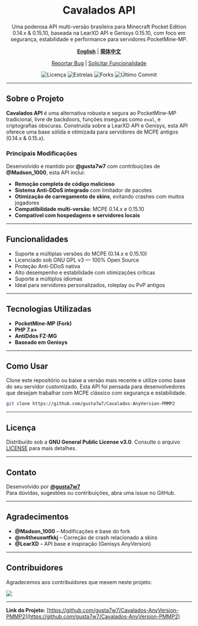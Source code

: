 <div align="center">
  <h1>Cavalados API</h1>
  <p>
    Uma poderosa API multi-versão brasileira para Minecraft Pocket Edition 0.14.x & 0.15.10, baseada na LearXD API e Genisys 0.15.10, com foco em segurança, estabilidade e performance para servidores PocketMine-MP.
  </p>
  <p>
  <p>
    <a href="README_EN.md"><strong>English</strong></a> |
    <a href="README_ZH.md"><strong>简体中文</strong></a>
  </p>
    <a href="https://github.com/gusta7w7/Cavalados-AnyVersion-PMMP2/issues">Reportar Bug</a> |
    <a href="https://github.com/gusta7w7/Cavalados-AnyVersion-PMMP2/issues">Solicitar Funcionalidade</a>
  </p>
  <p>
    <img src="https://img.shields.io/github/license/gusta7w7/Cavalados-AnyVersion-PMMP2" alt="Licença">
    <img src="https://img.shields.io/github/stars/gusta7w7/Cavalados-AnyVersion-PMMP2?style=social" alt="Estrelas">
    <img src="https://img.shields.io/github/forks/gusta7w7/Cavalados-AnyVersion-PMMP2?style=social" alt="Forks">
    <img src="https://img.shields.io/github/last-commit/gusta7w7/Cavalados-AnyVersion-PMMP2" alt="Último Commit">
  </p>
</div>

---

## Sobre o Projeto

**Cavalados API** é uma alternativa robusta e segura ao PocketMine-MP tradicional, livre de backdoors, funções inseguras como `eval`, e criptografias obscuras. Construída sobre a LearXD API e Genisys, esta API oferece uma base sólida e otimizada para servidores de MCPE antigos (0.14.x & 0.15.x).

### Principais Modificações

Desenvolvido e mantido por **@gusta7w7** com contribuições de **@Madson_1000**, esta API inclui:

- **Remoção completa de código malicioso**
- **Sistema Anti-DDoS integrado** com limitador de pacotes
- **Otimização de carregamento de skins**, evitando crashes com muitos jogadores
- **Compatibilidade multi-versão**: MCPE 0.14.x e 0.15.10
- **Compatível com hospedagens e servidores locais**

---

## Funcionalidades

- Suporte a múltiplas versões do MCPE (0.14.x e 0.15.10)
- Licenciado sob GNU GPL v3 — 100% Open Source
- Proteção Anti-DDoS nativa
- Alto desempenho e estabilidade com otimizações críticas
- Suporte a múltiplos idiomas
- Ideal para servidores personalizados, roleplay ou PvP antigos

---

## Tecnologias Utilizadas

- **PocketMine-MP (Fork)**
- **PHP 7.x+**
- **AntiDdos FZ-MG**
- **Baseado em Genisys**

---

## Como Usar

Clone este repositório ou baixe a versão mais recente e utilize como base do seu servidor customizado. Esta API foi pensada para desenvolvedores que desejam trabalhar com MCPE clássico com segurança e estabilidade.

```bash
git clone https://github.com/gusta7w7/Cavalados-AnyVersion-PMMP2
```

---

## Licença

Distribuído sob a **GNU General Public License v3.0**. Consulte o arquivo [LICENSE](LICENSE) para mais detalhes.

---

## Contato

Desenvolvido por **[@gusta7w7](https://github.com/gusta7w7)**  
Para dúvidas, sugestões ou contribuições, abra uma issue no GitHub.

---

## Agradecimentos

- **@Madson_1000** – Modificações e base do fork
- **@m4theuswtfkkj** – Correção de crash relacionado a skins
- **@LearXD** – API base e inspiração (Genisys AnyVersion)

---

## Contribuidores

Agradecemos aos contribuidores que mexem neste projeto:

[![](https://contrib.rocks/image?repo=gusta7w7/Cavalados-AnyVersion-PMMP2)](https://github.com/gusta7w7/Cavalados-AnyVersion-PMMP2/graphs/contributors)

---

**Link do Projeto:** [https://github.com/gusta7w7/Cavalados-AnyVersion-PMMP2](https://github.com/gusta7w7/Cavalados-AnyVersion-PMMP2)
